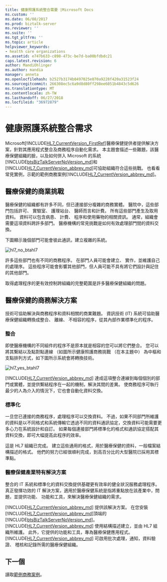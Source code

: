 ```yaml
---
title: 健康照護系統整合需要 |Microsoft Docs
ms.custom: ''
ms.date: 06/08/2017
ms.prod: biztalk-server
ms.reviewer: ''
ms.suite: ''
ms.tgt_pltfrm: ''
ms.topic: article
helpviewer_keywords:
- health care organizations
ms.assetid: e747b633-c898-473c-be7d-ba00bfdbdc21
caps.latest.revision: 6
author: MandiOhlinger
ms.author: mandia
manager: anneta
ms.openlocfilehash: b2527b3174b0497025e070a9228f420a31523f24
ms.sourcegitcommit: 266308ec5c6a9d8d80ff298ee6051b4843c5d626
ms.translationtype: MT
ms.contentlocale: zh-TW
ms.lasthandoff: 06/27/2018
ms.locfileid: "36972879"
---
```

# <a name="the-need-for-health-care-systems-integration"></a>健康照護系統整合需求
Microsoft[!INCLUDE[HL7_CurrentVersion_FirstRef](../../includes/hl7-currentversion-firstref-md.md)]醫療保健提供者提供解決方案，針對其應用程式整合及商務程序自動化需求。 本主題會描述一些難題，該醫療保健組織的臉，以及如何併入 Microsoft 的系統[!INCLUDE[btsBizTalkServerNoVersion_md](../../includes/btsbiztalkservernoversion-md.md)]和[!INCLUDE[HL7_CurrentVersion_abbrev_md](../../includes/hl7-currentversion-abbrev-md.md)]可協助組織符合這些挑戰。 也看看常見實例，示範的範例商務案例[!INCLUDE[HL7_CurrentVersion_abbrev_md](../../includes/hl7-currentversion-abbrev-md.md)]。  
  
## <a name="health-care-business-challenge"></a>醫療保健的商業挑戰

醫療保健的組織都有許多不同，但已連接部分複雜的商務實體。 醫院中，這些部門包括許可、 實驗室、 護理站台、 醫師而言和計費。 所有這些部門產生及取用資料。 資料可以包含病患、 計費、 程序和使用藥物的相關資訊。 通常，組織會需要這項資料跨許多部門。 醫療機構的常見挑戰是如何有效處理部門間的資料交換。  
  
 下圖顯示幾個部門可能會彼此通訊，建立複雜的系統。  
  
 ![](../../adapters-and-accelerators/accelerator-hl7/media/hl7-no-btahl7.gif "hl7_no_btahl7")  
  
 許多這些部門也有不同的商務程序。 在部門人員可能會建立、 實作，並維護自己的處理序。 這些程序可能會影響其他部門，但人員可能不具有將它們設計與記住的其他部門。  
  
 取得處理程序的更有效控制跨組織的完整範圍是許多醫療保健組織的問題。  
  
## <a name="health-care-business-solution"></a>醫療保健的商務解決方案

技術可協助解決與商務程序和資料相關的商業難題。 資訊技術 (IT) 系統可協助醫療保健組織轉換成整合、 離線、 不相容的程序，從其內部作業標準化的程序。  
  
### <a name="integration"></a>整合  
 即使醫療機構的不同組件的程序不是原本就是相容的您可以將它們整合。 您可以將其繫結以及點對點連線 （如圖所示健康照護商務挑戰 （在本主題中） 為中樞和支點排列方式，如下圖所示系統會將轉換技術。  
  
 ![](../../adapters-and-accelerators/accelerator-hl7/media/hl7-yes-btahl7.gif "hl7_yes_btahl7")  
  
[!INCLUDE[HL7_CurrentVersion_abbrev_md](../../includes/hl7-currentversion-abbrev-md.md)] 達成這項整合連線到每個個別的部門或實體，並提供繫結程序在一起的機制，解決其間的差異。 使商務程序可執行最少的人為介入的情況下，它也會自動化資料交換。  
  
### <a name="standardization"></a>標準化  
 一旦您已連接的商務程序，處理程序可以交換資料。 不過，如果不同部門所維護的資料是以不同格式和系統傳輸它透過不同的資料通訊協定，交換資料可能需要更多心力在系統設計和自訂。 如果每個連接部門將標準化的格式和通訊協定搭配其資料交換，即可大幅提高此程序的效率。  
  
 這是 HL7 組織已完成。 建立這些通用的格式，用於醫療保健的資料，一般檔案結構描述的格式。 他們的努力已經很順利完成，到高百分比的大型醫院已採用其標準點。  
  
### <a name="solutions-specific-to-the-health-care-industry"></a>醫療保健產業特有解決方案  
 整合的 IT 系統和標準化的資料交換提供基礎更有效率的健全狀況服務處理程序。 真正發揮功效的 IT 解決方案，適用於醫療保健系統是指將重點放在該產業中，問題，並提供功能、 功能和工具，來解決醫療保健組織的需求。  
  
[!INCLUDE[HL7_CurrentVersion_abbrev_md](../../includes/hl7-currentversion-abbrev-md.md)] 提供該解決方案。 在您安裝[!INCLUDE[HL7_CurrentVersion_abbrev_md](../../includes/hl7-currentversion-abbrev-md.md)]頂端的[!INCLUDE[btsBizTalkServerNoVersion_md](../../includes/btsbiztalkservernoversion-md.md)]。 [!INCLUDE[HL7_CurrentVersion_abbrev_md](../../includes/hl7-currentversion-abbrev-md.md)] 使用結構描述建立，並由 HL7 組織所維護。 此外，它提供的功能和工具，專為醫療保健應用程式。 [!INCLUDE[HL7_CurrentVersion_abbrev_md](../../includes/hl7-currentversion-abbrev-md.md)] 可啟用批次處理，通知，資料驗證、 稽核和記錄所需的醫療保健組織。  
  
## <a name="next"></a>下一個
讀取[範例商務案例](../../adapters-and-accelerators/accelerator-hl7/sample-business-scenario.md)。
